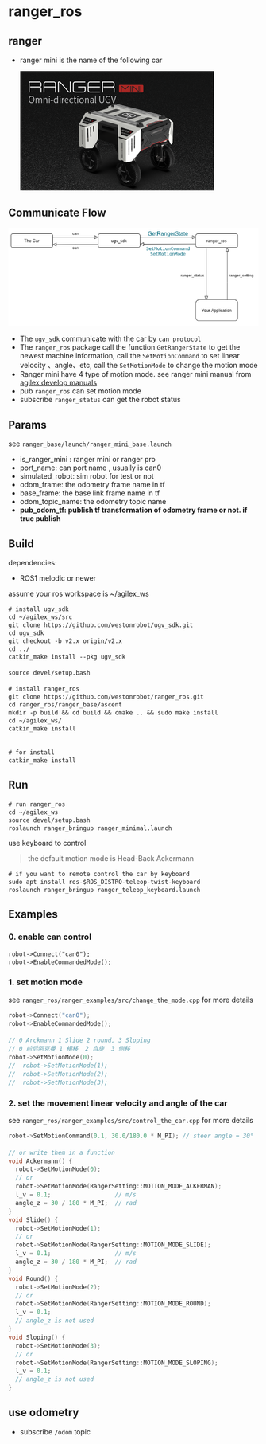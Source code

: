 # ranger_ros

## ranger

* ranger mini  is the name of the following car

  ![ranger mini](./images/ranger_mini.png)

## Communicate Flow

![ranger_mini](./images/ranger_mini_car.png)

* The `ugv_sdk` communicate with the car by `can protocol`
* The `ranger_ros` package call the function `GetRangerState` to get the newest machine information, call the `SetMotionCommand` to set linear velocity 、angle、etc, call the `SetMotionMode` to change the motion mode
* Ranger mini have 4 type of motion mode. see ranger mini manual from    [agilex develop manuals](https://github.com/westonrobot/ugv_sdk/tree/master/docs) 
* pub `ranger_ros` can set motion mode
* subscribe `ranger_status` can get the robot status

## Params

see `ranger_base/launch/ranger_mini_base.launch`

* is_ranger_mini :   ranger mini or ranger pro
* port_name:   can port name , usually is can0
* simulated_robot:   sim robot for test or not
* odom_frame:   the odometry frame name in tf
* base_frame:   the base link frame name in tf
* odom_topic_name:   the odometry topic name
* **pub_odom_tf:  publish tf transformation of odometry frame or not.  if true publish** 

## Build

dependencies:

* ROS1 melodic or newer

assume your ros workspace is ~/agilex_ws

```shell
# install ugv_sdk
cd ~/agilex_ws/src
git clone https://github.com/westonrobot/ugv_sdk.git
cd ugv_sdk
git checkout -b v2.x origin/v2.x
cd ../
catkin_make install --pkg ugv_sdk

source devel/setup.bash

# install ranger_ros
git clone https://github.com/westonrobot/ranger_ros.git
cd ranger_ros/ranger_base/ascent
mkdir -p build && cd build && cmake .. && sudo make install
cd ~/agilex_ws/
catkin_make install


# for install
catkin_make install
```

## Run

```shell
# run ranger_ros
cd ~/agilex_ws
source devel/setup.bash
roslaunch ranger_bringup ranger_minimal.launch

```

use keyboard to control
> the default motion mode is Head-Back  Ackermann
```shell
# if you want to remote control the car by keyboard
sudo apt install ros-$ROS_DISTRO-teleop-twist-keyboard
roslaunch ranger_bringup ranger_teleop_keyboard.launch
```

## Examples

### 0. enable can control

```shell
robot->Connect("can0");
robot->EnableCommandedMode();
```



### 1. set motion mode

see `ranger_ros/ranger_examples/src/change_the_mode.cpp` for more details

```c++
robot->Connect("can0");
robot->EnableCommandedMode();

// 0 Arckmann 1 Slide 2 round, 3 Sloping
// 0 前后阿克曼 1 横移  2 自旋  3 侧移 
robot->SetMotionMode(0);
//  robot->SetMotionMode(1);
//  robot->SetMotionMode(2);
//  robot->SetMotionMode(3);
```



### 2. set the movement linear velocity and angle of the car

see `ranger_ros/ranger_examples/src/control_the_car.cpp` for more details

```c++
robot->SetMotionCommand(0.1, 30.0/180.0 * M_PI); // steer angle = 30°

// or write them in a function
void Ackermann() {
  robot->SetMotionMode(0);
  // or
  robot->SetMotionMode(RangerSetting::MOTION_MODE_ACKERMAN);
  l_v = 0.1;                  // m/s
  angle_z = 30 / 180 * M_PI;  // rad
}
void Slide() {
  robot->SetMotionMode(1);
  // or
  robot->SetMotionMode(RangerSetting::MOTION_MODE_SLIDE);
  l_v = 0.1;                  // m/s
  angle_z = 30 / 180 * M_PI;  // rad
}
void Round() {
  robot->SetMotionMode(2);
  // or
  robot->SetMotionMode(RangerSetting::MOTION_MODE_ROUND);
  l_v = 0.1;
  // angle_z is not used
}
void Sloping() {
  robot->SetMotionMode(3);
  // or
  robot->SetMotionMode(RangerSetting::MOTION_MODE_SLOPING);
  l_v = 0.1;
  // angle_z is not used
}
```

## use odometry

* subscribe `/odom` topic

